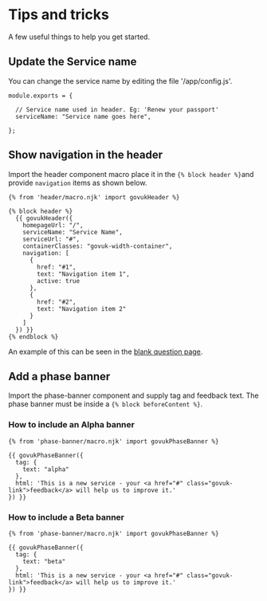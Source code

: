 # Tips and tricks

A few useful things to help you get started.

## Update the Service name

You can change the service name by editing the file '/app/config.js'.

    module.exports = {

      // Service name used in header. Eg: 'Renew your passport'
      serviceName: "Service name goes here",

    };

## Show navigation in the header

Import the header component macro place it in the `{% block header %}`and provide `navigation` items as shown below.

    {% from 'header/macro.njk' import govukHeader %}

    {% block header %}
      {{ govukHeader({
        homepageUrl: "/",
        serviceName: "Service Name",
        serviceUrl: "#",
        containerClasses: "govuk-width-container",
        navigation: [
          {
            href: "#1",
            text: "Navigation item 1",
            active: true
          },
          {
            href: "#2",
            text: "Navigation item 2"
          }
        ]
      }) }}
    {% endblock %}

An example of this can be seen in the [blank question page](/docs/templates/question).

## Add a phase banner

Import the phase-banner component and supply tag and feedback text. The phase banner must be inside a `{% block beforeContent %}`.

### How to include an Alpha banner

    {% from 'phase-banner/macro.njk' import govukPhaseBanner %}

    {{ govukPhaseBanner({
      tag: {
        text: "alpha"
      },
      html: 'This is a new service - your <a href="#" class="govuk-link">feedback</a> will help us to improve it.'
    }) }}

### How to include a Beta banner

    {% from 'phase-banner/macro.njk' import govukPhaseBanner %}

    {{ govukPhaseBanner({
      tag: {
        text: "beta"
      },
      html: 'This is a new service - your <a href="#" class="govuk-link">feedback</a> will help us to improve it.'
    }) }}
